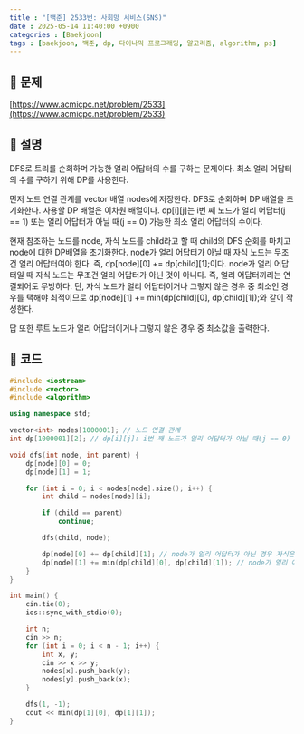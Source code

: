 ```yaml
---
title : "[백준] 2533번: 사회망 서비스(SNS)"
date : 2025-05-14 11:40:00 +0900
categories : [Baekjoon]
tags : [baekjoon, 백준, dp, 다이나믹 프로그래밍, 알고리즘, algorithm, ps]
---
```


## 📌 문제

[https://www.acmicpc.net/problem/2533](https://www.acmicpc.net/problem/2533)

## 📌 설명

DFS로 트리를 순회하며 가능한 얼리 어답터의 수를 구하는 문제이다. 최소 얼리 어답터의 수를 구하기 위해 DP를 사용한다.

먼저 노드 연결 관계를 vector 배열 nodes에 저장한다. DFS로 순회하며 DP 배열을 초기화한다. 사용할 DP 배열은 이차원 배열이다. dp\[i\]\[j\]는 i번 째 노드가 얼리 어답터(j == 1) 또는 얼리 어답터가 아닐 때(j == 0) 가능한 최소 얼리 어답터의 수이다.

현재 참조하는 노드를 node, 자식 노드를 child라고 할 때 child의 DFS 순회를 마치고 node에 대한 DP배열을 초기화한다. node가 얼리 어답터가 아닐 때 자식 노드는 무조건 얼리 어답터여야 한다. 즉, dp\[node\]\[0\] += dp\[child\]\[1\];이다. node가 얼리 어답터일 때 자식 노드는 무조건 얼리 어답터가 아닌 것이 아니다. 즉, 얼리 어답터끼리는 연결되어도 무방하다. 단, 자식 노드가 얼리 어답터이거나 그렇지 않은 경우 중 최소인 경우를 택해야 최적이므로 dp\[node\]\[1\] += min(dp\[child\]\[0\], dp\[child\]\[1\]);와 같이 작성한다.

답 또한 루트 노드가 얼리 어답터이거나 그렇지 않은 경우 중 최소값을 출력한다.

## 📌 코드

```cpp
#include <iostream>
#include <vector>
#include <algorithm>

using namespace std;

vector<int> nodes[1000001]; // 노드 연결 관계
int dp[1000001][2]; // dp[i][j]: i번 째 노드가 얼리 어답터가 아닐 때(j == 0) 또는 얼리 어답터일 때(j == 1) 최소 얼리 어답터

void dfs(int node, int parent) {
	dp[node][0] = 0;
	dp[node][1] = 1;

	for (int i = 0; i < nodes[node].size(); i++) {
		int child = nodes[node][i];

		if (child == parent)
			continue;

		dfs(child, node);

		dp[node][0] += dp[child][1]; // node가 얼리 어답터가 아닌 경우 자식은 무조건 얼리 어답터여야 함.
		dp[node][1] += min(dp[child][0], dp[child][1]); // node가 얼리 어답터인 경우 자식은 얼리 어답터일 수도 있고 아닐 수도 있음
	}
}

int main() {
	cin.tie(0);
	ios::sync_with_stdio(0);

	int n;
	cin >> n;
	for (int i = 0; i < n - 1; i++) {
		int x, y;
		cin >> x >> y;
		nodes[x].push_back(y);
		nodes[y].push_back(x);
	}

	dfs(1, -1);
	cout << min(dp[1][0], dp[1][1]);
}
```